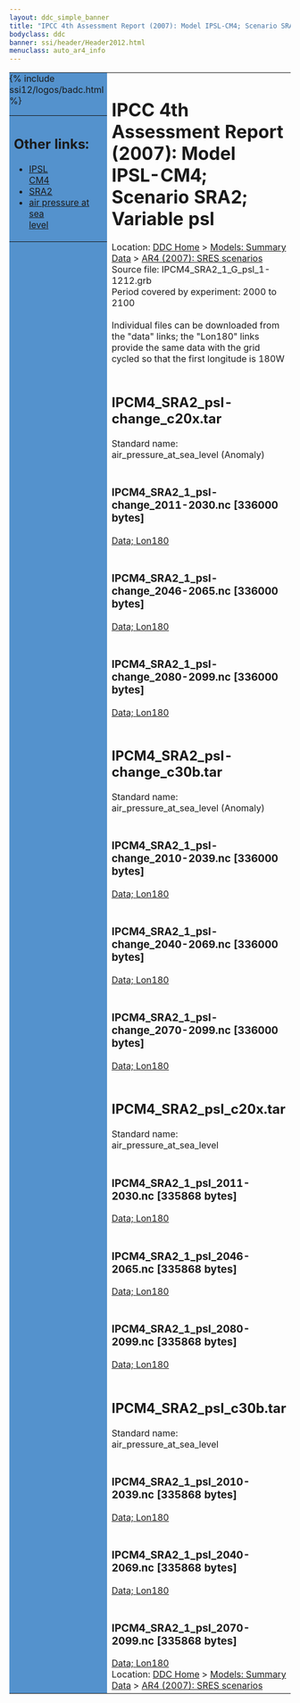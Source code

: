 ```yaml
---
layout: ddc_simple_banner
title: "IPCC 4th Assessment Report (2007): Model IPSL-CM4; Scenario SRA2; Variable psl"
bodyclass: ddc
banner: ssi/header/Header2012.html
menuclass: auto_ar4_info
---
```



<table width="100%" border="0" cellspacing="0" cellpadding="0" style="border-collapse: collapse;">
<tr style="margin:0;padding:0;border:0;">
<td style="margin:0;padding:0;border:0;height:1pt;width:150pt;background:#5492CD;" valign="top" >

<div id="lh-col2" class="auto_ar4_info">
<table class="menumain" bgcolor="#5492CD" cellspacing="0" width="100%" border="0">
<tr><td>
<h2> Other links:</h2>
<ul>
<li><a href="/auto/ar4/model-IPSL-CM4.html">IPSL<br/>CM4</a></li>
<li><a href="/auto/ar4/scenario-SRA2.html">SRA2</a></li>
<li><a href="/auto/ar4/var-air_pressure_at_sea_level.html">air pressure at sea<br/> level</a></li>
</ul>
</td></tr>
{% include ssi12/logos/badc.html %}
</table>
</div>
</td>
<td><h1>IPCC 4th Assessment Report (2007): Model IPSL-CM4; Scenario SRA2; Variable psl</h1>

<!-- Breadcrumb1 -->
<div id="breadcrumb1" align="left">
Location: <a href="/index.html">DDC Home</a> > <a href="/sim/gcm_clim/">Models: Summary Data</a>
> <a href="/sim/gcm_clim/SRES_AR4/index.html">AR4 (2007): SRES scenarios</a>
</div>
<!-- End of Breadcrumb1 -->Source file: IPCM4_SRA2_1_G_psl_1-1212.grb
<br/>
Period covered by experiment: 2000 to 2100<br/>
<br/>Individual files can be downloaded from the "data" links; the "Lon180" links provide the same data
         with the grid cycled so that the first longitude is 180W<br/>
<br/><h2>IPCM4_SRA2_psl-change_c20x.tar</h2>
Standard name: air_pressure_at_sea_level (Anomaly)<br>
<br/><h3>IPCM4_SRA2_1_psl-change_2011-2030.nc [336000 bytes]</h3>
<a href="http://apps.ipcc-data.org/cgi-bin/downl/ar4_nc/psl/IPCM4_SRA2_1_psl-change_2011-2030.nc">Data; </a><a href="http://apps.ipcc-data.org/cgi-bin/downl/ar4_nc/psl/IPCM4_SRA2_1_psl-change_2011-2030.cyto180.nc"> Lon180</a><br/>
<br/><h3>IPCM4_SRA2_1_psl-change_2046-2065.nc [336000 bytes]</h3>
<a href="http://apps.ipcc-data.org/cgi-bin/downl/ar4_nc/psl/IPCM4_SRA2_1_psl-change_2046-2065.nc">Data; </a><a href="http://apps.ipcc-data.org/cgi-bin/downl/ar4_nc/psl/IPCM4_SRA2_1_psl-change_2046-2065.cyto180.nc"> Lon180</a><br/>
<br/><h3>IPCM4_SRA2_1_psl-change_2080-2099.nc [336000 bytes]</h3>
<a href="http://apps.ipcc-data.org/cgi-bin/downl/ar4_nc/psl/IPCM4_SRA2_1_psl-change_2080-2099.nc">Data; </a><a href="http://apps.ipcc-data.org/cgi-bin/downl/ar4_nc/psl/IPCM4_SRA2_1_psl-change_2080-2099.cyto180.nc"> Lon180</a><br/>
<br/><h2>IPCM4_SRA2_psl-change_c30b.tar</h2>
Standard name: air_pressure_at_sea_level (Anomaly)<br>
<br/><h3>IPCM4_SRA2_1_psl-change_2010-2039.nc [336000 bytes]</h3>
<a href="http://apps.ipcc-data.org/cgi-bin/downl/ar4_nc/psl/IPCM4_SRA2_1_psl-change_2010-2039.nc">Data; </a><a href="http://apps.ipcc-data.org/cgi-bin/downl/ar4_nc/psl/IPCM4_SRA2_1_psl-change_2010-2039.cyto180.nc"> Lon180</a><br/>
<br/><h3>IPCM4_SRA2_1_psl-change_2040-2069.nc [336000 bytes]</h3>
<a href="http://apps.ipcc-data.org/cgi-bin/downl/ar4_nc/psl/IPCM4_SRA2_1_psl-change_2040-2069.nc">Data; </a><a href="http://apps.ipcc-data.org/cgi-bin/downl/ar4_nc/psl/IPCM4_SRA2_1_psl-change_2040-2069.cyto180.nc"> Lon180</a><br/>
<br/><h3>IPCM4_SRA2_1_psl-change_2070-2099.nc [336000 bytes]</h3>
<a href="http://apps.ipcc-data.org/cgi-bin/downl/ar4_nc/psl/IPCM4_SRA2_1_psl-change_2070-2099.nc">Data; </a><a href="http://apps.ipcc-data.org/cgi-bin/downl/ar4_nc/psl/IPCM4_SRA2_1_psl-change_2070-2099.cyto180.nc"> Lon180</a><br/>
<br/><h2>IPCM4_SRA2_psl_c20x.tar</h2>
Standard name: air_pressure_at_sea_level<br>
<br/><h3>IPCM4_SRA2_1_psl_2011-2030.nc [335868 bytes]</h3>
<a href="http://apps.ipcc-data.org/cgi-bin/downl/ar4_nc/psl/IPCM4_SRA2_1_psl_2011-2030.nc">Data; </a><a href="http://apps.ipcc-data.org/cgi-bin/downl/ar4_nc/psl/IPCM4_SRA2_1_psl_2011-2030.cyto180.nc"> Lon180</a><br/>
<br/><h3>IPCM4_SRA2_1_psl_2046-2065.nc [335868 bytes]</h3>
<a href="http://apps.ipcc-data.org/cgi-bin/downl/ar4_nc/psl/IPCM4_SRA2_1_psl_2046-2065.nc">Data; </a><a href="http://apps.ipcc-data.org/cgi-bin/downl/ar4_nc/psl/IPCM4_SRA2_1_psl_2046-2065.cyto180.nc"> Lon180</a><br/>
<br/><h3>IPCM4_SRA2_1_psl_2080-2099.nc [335868 bytes]</h3>
<a href="http://apps.ipcc-data.org/cgi-bin/downl/ar4_nc/psl/IPCM4_SRA2_1_psl_2080-2099.nc">Data; </a><a href="http://apps.ipcc-data.org/cgi-bin/downl/ar4_nc/psl/IPCM4_SRA2_1_psl_2080-2099.cyto180.nc"> Lon180</a><br/>
<br/><h2>IPCM4_SRA2_psl_c30b.tar</h2>
Standard name: air_pressure_at_sea_level<br>
<br/><h3>IPCM4_SRA2_1_psl_2010-2039.nc [335868 bytes]</h3>
<a href="http://apps.ipcc-data.org/cgi-bin/downl/ar4_nc/psl/IPCM4_SRA2_1_psl_2010-2039.nc">Data; </a><a href="http://apps.ipcc-data.org/cgi-bin/downl/ar4_nc/psl/IPCM4_SRA2_1_psl_2010-2039.cyto180.nc"> Lon180</a><br/>
<br/><h3>IPCM4_SRA2_1_psl_2040-2069.nc [335868 bytes]</h3>
<a href="http://apps.ipcc-data.org/cgi-bin/downl/ar4_nc/psl/IPCM4_SRA2_1_psl_2040-2069.nc">Data; </a><a href="http://apps.ipcc-data.org/cgi-bin/downl/ar4_nc/psl/IPCM4_SRA2_1_psl_2040-2069.cyto180.nc"> Lon180</a><br/>
<br/><h3>IPCM4_SRA2_1_psl_2070-2099.nc [335868 bytes]</h3>
<a href="http://apps.ipcc-data.org/cgi-bin/downl/ar4_nc/psl/IPCM4_SRA2_1_psl_2070-2099.nc">Data; </a><a href="http://apps.ipcc-data.org/cgi-bin/downl/ar4_nc/psl/IPCM4_SRA2_1_psl_2070-2099.cyto180.nc"> Lon180</a><br/>
<!-- Breadcrumb2 -->
<div id="breadcrumb2" align="left">
Location: <a href="/index.html">DDC Home</a> > <a href="/sim/gcm_clim/">Models: Summary Data</a>
> <a href="/sim/gcm_clim/SRES_AR4/index.html">AR4 (2007): SRES scenarios</a>
</div>
<!-- End of Breadcrumb2 --></td></tr></table>
